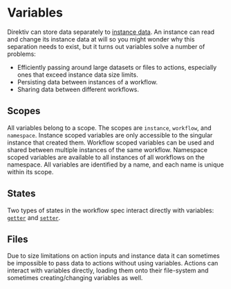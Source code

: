 # Variables

Direktiv can store data separately to [instance data](../instance-data/instance-data.md). An instance can read and change its instance data at will so you might wonder why this separation needs to exist, but it turns out variables solve a number of problems: 

* Efficiently passing around large datasets or files to actions, especially ones that exceed instance data size limits. 
* Persisting data between instances of a workflow.
* Sharing data between different workflows.

## Scopes

All variables belong to a scope. The scopes are `instance`, `workflow`, and `namespace`. Instance scoped variables are only accessible to the singular instance that created them. Workflow scoped variables can be used and shared between multiple instances of the same workflow. Namespace scoped variables are available to all instances of all workflows on the namespace. All variables are identified by a name, and each name is unique within its scope. 

## States

Two types of states in the workflow spec interact directly with variables: [`getter`](../workflow-yaml/getter.md) and [`setter`](../workflow-yaml/getter.md).

## Files 

Due to size limitations on action inputs and instance data it can sometimes be impossible to pass data to actions without using variables. Actions can interact with variables directly, loading them onto their file-system and sometimes creating/changing variables as well. 

